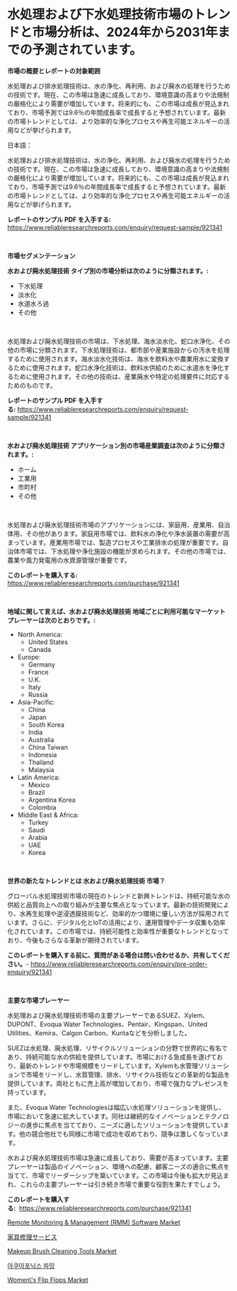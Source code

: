 <p><h1>水処理および下水処理技術市場のトレンドと市場分析は、2024年から2031年までの予測されています。</h1></p><p><strong>市場の概要とレポートの対象範囲</strong></p>
<p><p>水処理および排水処理技術は、水の浄化、再利用、および廃水の処理を行うための技術です。現在、この市場は急速に成長しており、環境意識の高まりや法規制の厳格化により需要が増加しています。将来的にも、この市場は成長が見込まれており、市場予測では9.6％の年間成長率で成長すると予想されています。最新の市場トレンドとしては、より効率的な浄化プロセスや再生可能エネルギーの活用などが挙げられます。</p><p>日本語：</p><p>水処理および排水処理技術は、水の浄化、再利用、および廃水の処理を行うための技術です。現在、この市場は急速に成長しており、環境意識の高まりや法規制の厳格化により需要が増加しています。将来的にも、この市場は成長が見込まれており、市場予測では9.6％の年間成長率で成長すると予想されています。最新の市場トレンドとしては、より効率的な浄化プロセスや再生可能エネルギーの活用などが挙げられます。</p></p>
<p><strong>レポートのサンプル PDF を入手する:</strong> <a href="https://www.reliableresearchreports.com/enquiry/request-sample/921341">https://www.reliableresearchreports.com/enquiry/request-sample/921341</a></p>
<p>&nbsp;</p>
<p><strong>市場セグメンテーション</strong></p>
<p><strong>水および廃水処理技術 タイプ別の市場分析は次のように分類されます。:</strong></p>
<p><ul><li>下水処理</li><li>淡水化</li><li>水道水ろ過</li><li>その他</li></ul></p>
<p>&nbsp;</p>
<p><p>水処理および廃水処理技術の市場は、下水処理、海水淡水化、蛇口水浄化、その他の市場に分類されます。下水処理技術は、都市部や産業施設からの汚水を処理するために使用されます。海水淡水化技術は、海水を飲料水や農業用水に変換するために使用されます。蛇口水浄化技術は、飲料水供給のために水道水を浄化するために使用されます。その他の技術は、産業廃水や特定の処理要件に対応するためのものです。</p></p>
<p><strong>レポートのサンプル PDF を入手する:</strong>&nbsp;<a href="https://www.reliableresearchreports.com/enquiry/request-sample/921341">https://www.reliableresearchreports.com/enquiry/request-sample/921341</a></p>
<p>&nbsp;</p>
<p><strong> 水および廃水処理技術 アプリケーション別の市場産業調査は次のように分類されます。:</strong></p>
<p><ul><li>ホーム</li><li>工業用</li><li>市町村</li><li>その他</li></ul></p>
<p>&nbsp;</p>
<p><p>水処理および廃水処理技術市場のアプリケーションには、家庭用、産業用、自治体用、その他があります。家庭用市場では、飲料水の浄化や浄水装置の需要が高まっています。産業用市場では、製造プロセスや工業排水の処理が重要です。自治体市場では、下水処理や浄化施設の機能が求められます。その他の市場では、農業や風力発電用の水資源管理が重要です。</p></p>
<p><strong>このレポートを購入する:</strong>&nbsp; <a href="https://www.reliableresearchreports.com/purchase/921341">https://www.reliableresearchreports.com/purchase/921341</a></p>
<p>&nbsp;</p>
<p><strong>地域に関して言えば、水および廃水処理技術 地域ごとに利用可能なマーケットプレーヤーは次のとおりです。:</strong></p>
<p><ul>
    <li>
        North America:
        <ul>
            <li>United States</li>
            <li>Canada</li>
        </ul>
    </li>
    <li>
        Europe:
        <ul>
            <li>Germany</li>
            <li>France</li>
            <li>U.K.</li>
            <li>Italy</li>
            <li>Russia</li>
        </ul>
    </li>
    <li>
        Asia-Pacific:
        <ul>
            <li>China</li>
            <li>Japan</li>
            <li>South Korea</li>
            <li>India</li>
            <li>Australia</li>
            <li>China Taiwan</li>
            <li>Indonesia</li>
            <li>Thailand</li>
            <li>Malaysia</li>
        </ul>
    </li>
    <li>
        Latin America:
        <ul>
            <li>Mexico</li>
            <li>Brazil</li>
            <li>Argentina Korea</li>
            <li>Colombia</li>
        </ul>
    </li>
    <li>
        Middle East & Africa:
        <ul>
            <li>Turkey</li>
            <li>Saudi</li>
            <li>Arabia</li>
            <li>UAE</li>
            <li>Korea</li>
        </ul>
    </li>
    </ul></p>
<p>&nbsp;</p>
<p><strong>世界の新たなトレンドとは 水および廃水処理技術 市場？</strong></p>
<p><p>グローバル水処理技術市場の現在のトレンドと新興トレンドは、持続可能な水の供給と品質向上への取り組みが主要な焦点となっています。最新の技術開発により、水再生処理や逆浸透膜技術など、効率的かつ環境に優しい方法が採用されています。さらに、デジタル化とIoTの活用により、運用管理やデータ収集も効率化されています。この市場では、持続可能性と効率性が重要なトレンドとなっており、今後もさらなる革新が期待されています。</p></p>
<p><strong>このレポートを購入する前に、質問がある場合は問い合わせるか、共有してください。</strong>- <a href="https://www.reliableresearchreports.com/enquiry/pre-order-enquiry/921341">https://www.reliableresearchreports.com/enquiry/pre-order-enquiry/921341</a></p>
<p>&nbsp;</p>
<p><strong>主要な市場プレーヤー</strong></p>
<p><p>水処理および廃水処理技術市場の主要プレーヤーであるSUEZ、Xylem、DUPONT、Evoqua Water Technologies、Pentair、Kingspan、United Utilities、Kemira、Calgon Carbon、Kuritaなどを分析しました。</p><p>SUEZは水処理、廃水処理、リサイクルソリューションの分野で世界的に有名であり、持続可能な水の供給を提供しています。市場における急成長を遂げており、最新のトレンドや市場規模をリードしています。Xylemも水管理ソリューションで市場をリードし、水質管理、排水、リサイクル技術などの革新的な製品を提供しています。両社ともに売上高が増加しており、市場で強力なプレゼンスを持っています。</p><p>また、Evoqua Water Technologiesは幅広い水処理ソリューションを提供し、市場において急速に拡大しています。同社は継続的なイノベーションとテクノロジーの進歩に焦点を当てており、ニーズに適したソリューションを提供しています。他の競合他社でも同様に市場で成功を収めており、競争は激しくなっています。</p><p>水および廃水処理技術市場は急速に成長しており、需要が高まっています。主要プレーヤーは製品のイノベーション、環境への配慮、顧客ニーズの適合に焦点を当てて、市場でリーダーシップを築いています。この市場は今後も拡大が見込まれ、これらの主要プレーヤーは引き続き市場で重要な役割を果たすでしょう。</p></p>
<p><strong>このレポートを購入する:</strong>&nbsp;&nbsp;<a href="https://www.reliableresearchreports.com/purchase/921341">https://www.reliableresearchreports.com/purchase/921341</a></p>
<p><p><a href="https://github.com/dx0328/Market-Research-Report-List-1/blob/main/remote-monitoring-management-rmm-software-market.md">Remote Monitoring & Management (RMM) Software Market</a></p><p><a href="https://github.com/mohamedbakry57/Market-Research-Report-List-2/blob/main/3685226182131.md">家具修理サービス</a></p><p><a href="https://github.com/juancolorado15/Market-Research-Report-List-1/blob/main/makeup-brush-cleaning-tools-market.md">Makeup Brush Cleaning Tools Market</a></p><p><a href="https://github.com/laholand/Market-Research-Report-List-2/blob/main/6196156182127.md">아쿠아포닉스 파밍</a></p><p><a href="https://issuu.com/reportprime-2/docs/womens-flip-flops-market-size-2030.pptx">Women\'s Flip Flops Market</a></p></p>